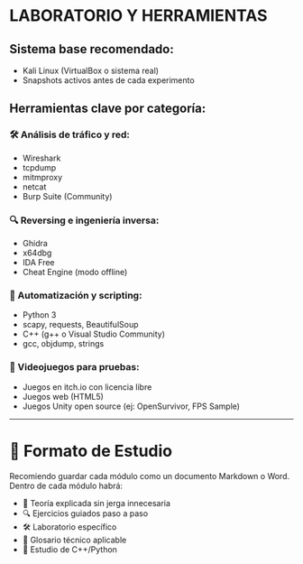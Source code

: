 # LABORATORIO Y HERRAMIENTAS
## Sistema base recomendado:
- Kali Linux (VirtualBox o sistema real)
- Snapshots activos antes de cada experimento
## Herramientas clave por categoría:
### 🛠️ Análisis de tráfico y red:
- Wireshark
- tcpdump
- mitmproxy
- netcat
- Burp Suite (Community)
### 🔍 Reversing e ingeniería inversa:
- Ghidra
- x64dbg
- IDA Free
- Cheat Engine (modo offline)
### 🧪 Automatización y scripting:
- Python 3
- scapy, requests, BeautifulSoup
- C++ (g++ o Visual Studio Community)
- gcc, objdump, strings
### 🧱 Videojuegos para pruebas:
- Juegos en itch.io con licencia libre
- Juegos web (HTML5)
- Juegos Unity open source (ej: OpenSurvivor, FPS Sample)

---

 # 📂 Formato de Estudio
 Recomiendo guardar cada módulo como un documento Markdown o Word. Dentro de cada módulo habrá:
-	🧠 Teoría explicada sin jerga innecesaria
-	🔍 Ejercicios guiados paso a paso
-	🛠️ Laboratorio específico
-	📓 Glosario técnico aplicable
-	🧩 Estudio de C++/Python
